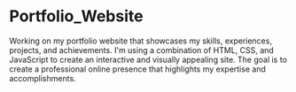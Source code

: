 # Portfolio_Website
Working on my portfolio website that showcases my skills, experiences, projects, and achievements. I'm using a combination of HTML, CSS, and JavaScript to create an interactive and visually appealing site. The goal is to create a professional online presence that highlights my expertise and accomplishments.
